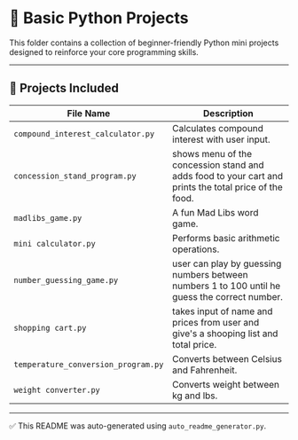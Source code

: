 # 🐍 Basic Python Projects

This folder contains a collection of beginner-friendly Python mini projects designed to reinforce your core programming skills.

---

## 📁 Projects Included

| File Name               | Description                            |
|-------------------------|----------------------------------------|
| `compound_interest_calculator.py` | Calculates compound interest with user input. |
| `concession_stand_program.py` | shows menu of the concession stand and adds food to your cart and prints the total price of the food. |
| `madlibs_game.py` | A fun Mad Libs word game. |
| `mini calculator.py` | Performs basic arithmetic operations. |
| `number_guessing_game.py` |  user can play by guessing numbers between numbers 1 to 100 until he guess the correct number. |
| `shopping cart.py` | takes input of name and prices from user and give's a shooping list and total price. |
| `temperature_conversion_program.py` | Converts between Celsius and Fahrenheit. |
| `weight converter.py` | Converts weight between kg and lbs. |

---

✅ This README was auto-generated using `auto_readme_generator.py`.
